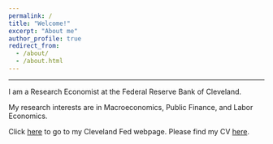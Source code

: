 ```yaml
---
permalink: /
title: "Welcome!"
excerpt: "About me"
author_profile: true
redirect_from: 
  - /about/
  - /about.html
---
```

---

I am a Research Economist at the Federal Reserve Bank of Cleveland. 

My research interests are in Macroeconomics, Public Finance, and Labor Economics.   

Click [here](https://www.clevelandfed.org/research/economists/luduvice-andre-victor-d) to go to my Cleveland Fed webpage. Please find my CV [here](https://avdluduvice.github.io/files/Luduvice_CV.pdf). 